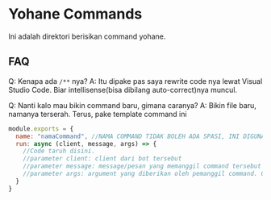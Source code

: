 # Yohane Commands
Ini adalah direktori berisikan command yohane.

## FAQ

Q: Kenapa ada `/**` nya?
A: Itu dipake pas saya rewrite code nya lewat Visual Studio Code. Biar intellisense(bisa dibilang auto-correct)nya muncul.

Q: Nanti kalo mau bikin command baru, gimana caranya?
A: Bikin file baru, namanya terserah. Terus, pake template command ini
```javascript
module.exports = {
  name: "namaCommand", //NAMA COMMAND TIDAK BOLEH ADA SPASI, INI DIGUNAKAN UNTUK PEMANGGILAN COMMAND.
  run: async (client, message, args) => {
    //Code taruh disini.
    //parameter client: client dari bot tersebut
    //parameter message: message/pesan yang memanggil command tersebut
    //parameter args: argument yang diberikan oleh pemanggil command. Contoh, saat orang melakukan "@uwu owo ehe", maka isi dari argsnya adalah owo dan ehe.
  }
}
```
